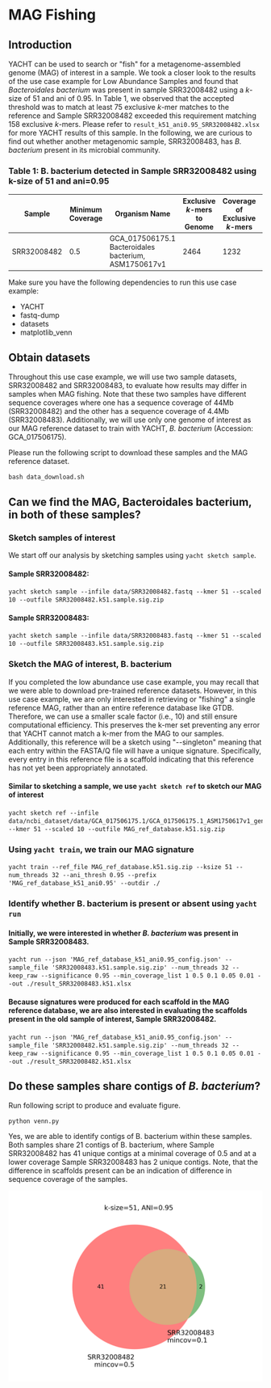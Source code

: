 
# MAG Fishing

## Introduction

YACHT can be used to search or "fish" for a metagenome-assembled genome (MAG) of interest in a sample. We took a closer look to the results of the use case example for Low Abundance Samples and found that *Bacteroidales bacterium* was present in sample SRR32008482 using a *k*-size of 51 and ani of 0.95. In Table 1, we observed that the accepted threshold was to match at least 75 exclusive *k*-mer matches to the reference and Sample SRR32008482 exceeded this requirement matching 158 exclusive *k*-mers. Please refer to `result_k51_ani0.95_SRR32008482.xlsx` for more YACHT results of this sample. In the following, we are curious to find out whether another metagenomic sample, SRR32008483, has *B. bacterium* present in its microbial community.

### Table 1: B. bacterium detected in Sample SRR32008482 using k-size of 51 and ani=0.95
| Sample      | Minimum Coverage | Organism Name                                         | Exclusive *k*-mers to Genome | Coverage of Exclusive *k*-mers | num_matches | Acceptance Threshold |
|-------------|------------------|-------------------------------------------------------|----------------------------|------------------------------|-------------|----------------------|
| SRR32008482 | 0.5              | GCA_017506175.1 Bacteroidales bacterium, ASM1750617v1 | 2464                       | 1232                         | 158         | 75                   |


Make sure you have the following dependencies to run this use case example:

- YACHT
- fastq-dump
- datasets
- matplotlib_venn

## Obtain datasets

Throughout this use case example, we will use two sample datasets, SRR32008482 and SRR32008483, to evaluate how results may differ in samples when MAG fishing. Note that these two samples have different sequence coverages where one has a sequence coverage of 44Mb (SRR32008482) and the other has a sequence coverage of 4.4Mb (SRR32008483). Additionally, we will use only one genome of interest as our MAG reference dataset to train with YACHT, *B. bacterium* (Accession: GCA_017506175).

Please run the following script to download these samples and the MAG reference dataset.

    bash data_download.sh

## Can we find the MAG, Bacteroidales bacterium, in both of these samples?

### Sketch samples of interest

We start off our analysis by sketching samples using `yacht sketch sample`. 

#### Sample SRR32008482:
    yacht sketch sample --infile data/SRR32008482.fastq --kmer 51 --scaled 10 --outfile SRR32008482.k51.sample.sig.zip
#### Sample SRR32008483:
    yacht sketch sample --infile data/SRR32008483.fastq --kmer 51 --scaled 10 --outfile SRR32008483.k51.sample.sig.zip

<!--

## For internal purposes, I want to identify whether these two share a species

## Sketch samples of interest

We start off our analysis by sketching samples using `yacht sketch sample`. 

### Sample SRR32008482:
    yacht sketch sample --infile data/SRR32008482.fastq --kmer 51 --scaled 1000 --outfile SRR32008482.k51.sample.sig.zip
### Sample SRR32008483:
    yacht sketch sample --infile data/SRR32008483.fastq --kmer 51 --scaled 1000 --outfile SRR32008483.k51.sample.sig.zip


I downloaded pre-trained reference signature using `yacht download`.

    yacht download pretrained_ref_db --database gtdb --db_version rs214 --k 51 --ani_thresh 0.95 --outfolder ./

Now I run `yacht run` for both samples

    nohup yacht run --json 'gtdb-rs214-reps.k51_0.95_pretrained/gtdb-rs214-reps.k51_0.95_config.json' --sample_file 'SRR32008482.k51.sample.sig.zip' --num_threads 32 --keep_raw --significance 0.95 --min_coverage_list 1 0.5 0.1 0.05 0.01 --out ./result_k51_ani0.95_SRR32008482.xlsx > run.k51.SRR32008482.log 2>&1 &

    nohup yacht run --json 'gtdb-rs214-reps.k51_0.95_pretrained/gtdb-rs214-reps.k51_0.95_config.json' --sample_file 'SRR32008483.k51.sample.sig.zip' --num_threads 32 --keep_raw --significance 0.95 --min_coverage_list 1 0.5 0.1 0.05 0.01 --out ./result_k51_ani0.95_SRR32008483.xlsx > run.k51.SRR32008483.log 2>&1 &

Do these share any genomes?

Using a k-size of 51, we look at results for a minimum coverage of 0.05. Both of these samples share 21 species, where Sample SRR32008483 has 9 unique species and Sample SRR32008483 has 200 unique species.

    python venn.py

![Alt text](venn.png)

We have a lot of candidates. I chose GCA_017506175.1_ASM1750617v1_genomic.fna

-->

### Sketch the MAG of interest, B. bacterium

If you completed the low abundance use case example, you may recall that we were able to download pre-trained reference datasets. However, in this use case example, we are only interested in retrieving or "fishing" a single reference MAG, rather than an entire reference database like GTDB. Therefore, we can use a smaller scale factor (i.e., 10) and still ensure computational efficiency. This preserves the k-mer set preventing any error that YACHT cannot match a k-mer from the MAG to our samples. Additionally, this reference will be a sketch using "--singleton" meaning that each entry within the FASTA/Q file will have a unique signature. Specifically, every entry in this reference file is a scaffold indicating that this reference has not yet been appropriately annotated.

#### Similar to sketching a sample, we use `yacht sketch ref` to sketch our MAG of interest

    yacht sketch ref --infile data/ncbi_dataset/data/GCA_017506175.1/GCA_017506175.1_ASM1750617v1_genomic.fna --kmer 51 --scaled 10 --outfile MAG_ref_database.k51.sig.zip

### Using `yacht train`, we train our MAG signature
    yacht train --ref_file MAG_ref_database.k51.sig.zip --ksize 51 --num_threads 32 --ani_thresh 0.95 --prefix 'MAG_ref_database_k51_ani0.95' --outdir ./ 

### Identify whether B. bacterium is present or absent using `yacht run`

#### Initially, we were interested in whether *B. bacterium* was present in Sample SRR32008483.
    yacht run --json 'MAG_ref_database_k51_ani0.95_config.json' --sample_file 'SRR32008483.k51.sample.sig.zip' --num_threads 32 --keep_raw --significance 0.95 --min_coverage_list 1 0.5 0.1 0.05 0.01 --out ./result_SRR32008483.k51.xlsx

#### Because signatures were produced for each scaffold in the MAG reference database, we are also interested in evaluating the scaffolds present in the old sample of interest, Sample SRR32008482.
    yacht run --json 'MAG_ref_database_k51_ani0.95_config.json' --sample_file 'SRR32008482.k51.sample.sig.zip' --num_threads 32 --keep_raw --significance 0.95 --min_coverage_list 1 0.5 0.1 0.05 0.01 --out ./result_SRR32008482.k51.xlsx


## Do these samples share contigs of *B. bacterium*?

Run following script to produce and evaluate figure.

    python venn.py

Yes, we are able to identify contigs of B. bacterium within these samples. Both samples share 21 contigs of B. bacterium, where Sample SRR32008482 has 41 unique contigs at a minimal coverage of 0.5 and at a lower coverage Sample SRR32008483 has 2 unique contigs. Note, that the difference in scaffolds present can be an indication of difference in sequence coverage of the samples.

![Venn Diagram](venn.png)

<!--
## Let's test what would happen if we sketch the reference MAG as one signature

Use `sourmash sketch dna` to sketch the MAG reference as one signature (k=51):

    sourmash sketch dna -f -p k=51,scaled=1 data/ncbi_dataset/data/GCA_017506175.1/GCA_017506175.1_ASM1750617v1_genomic.fna -o MAG_ref_database_one_signature.k51.sig.zip

Run `yacht train` using ani=0.95:

    yacht train --ref_file MAG_ref_database_one_signature.k51.sig.zip --ksize 51 --num_threads 32 --ani_thresh 0.95 --prefix 'MAG_ref_database_k51_ani0.95_one_signature' --outdir ./

Identify whether B. bacterium can be identified in our samples when our MAG reference is one signature using `yacht run`

SRR32008482:

    yacht run --json 'MAG_ref_database_k51_ani0.95_one_signature_config.json' --sample_file 'SRR32008482.k51.sample.sig.zip' --num_threads 32 --keep_raw --significance 0.95 --min_coverage_list 1 0.5 0.1 0.05 0.01 --out ./result_SRR32008482.k51.one_signature.xlsx

SRR32008483:

    yacht run --json 'MAG_ref_database_k51_ani0.95_one_signature_config.json' --sample_file 'SRR32008483.k51.sample.sig.zip' --num_threads 32 --keep_raw --significance 0.95 --min_coverage_list 1 0.5 0.1 0.05 0.01 --out ./result_SRR32008483.k51.one_signature.xlsx

No luck, reduce k-size to 21, ani=0.95

    sourmash sketch dna -f -p k=21,scaled=1 data/ncbi_dataset/data/GCA_017506175.1/GCA_017506175.1_ASM1750617v1_genomic.fna -o MAG_ref_database_one_signature.k21.sig.zip

    yacht sketch sample --infile data/SRR32008482.fastq --kmer 21 --scaled 1 --outfile SRR32008482.k21.sample.sig.zip

    yacht sketch sample --infile data/SRR32008483.fastq --kmer 21 --scaled 1 --outfile SRR32008483.k21.sample.sig.zip

    yacht train --ref_file MAG_ref_database_one_signature.k21.sig.zip --ksize 21 --num_threads 32 --ani_thresh 0.95 --prefix 'MAG_ref_database_k21_ani0.95_one_signature' --outdir ./

    yacht run --json 'MAG_ref_database_k21_ani0.95_one_signature_config.json' --sample_file 'SRR32008482.k21.sample.sig.zip' --num_threads 32 --keep_raw --significance 0.95 --min_coverage_list 1 0.5 0.1 0.05 0.01 --out ./result_SRR32008482.k21.one_signature.xlsx

    yacht run --json 'MAG_ref_database_k21_ani0.95_one_signature_config.json' --sample_file 'SRR32008483.k21.sample.sig.zip' --num_threads 32 --keep_raw --significance 0.95 --min_coverage_list 1 0.5 0.1 0.05 0.01 --out ./result_SRR32008483.k21.one_signature.xlsx

Reduce ani to 0.90

    yacht train --ref_file MAG_ref_database_one_signature.k21.sig.zip --ksize 21 --num_threads 32 --ani_thresh 0.90 --prefix 'MAG_ref_database_k21_ani0.90_one_signature' --outdir ./

    yacht run --json 'MAG_ref_database_k21_ani0.90_one_signature_config.json' --sample_file 'SRR32008482.k21.sample.sig.zip' --num_threads 32 --keep_raw --significance 0.95 --min_coverage_list 1 0.5 0.1 0.05 0.01 --out ./result_SRR32008482.k21.ani0.90.one_signature.xlsx

    yacht run --json 'MAG_ref_database_k21_ani0.90_one_signature_config.json' --sample_file 'SRR32008483.k21.sample.sig.zip' --num_threads 32 --keep_raw --significance 0.95 --min_coverage_list 1 0.5 0.1 0.05 0.01 --out ./result_SRR32008483.k21.ani0.90.one_signature.xlsx

Increase scale factor to 10 for oen signature

    sourmash sketch dna -f -p k=51,scaled=10 data/ncbi_dataset/data/GCA_017506175.1/GCA_017506175.1_ASM1750617v1_genomic.fna -o MAG_ref_database_one_signature.k51.sig.zip

    yacht sketch sample --infile data/SRR32008482.fastq --kmer 51 --scaled 10 --outfile SRR32008482.k51.sample.sig.zip

    yacht train --ref_file MAG_ref_database_one_signature.k51.sig.zip --ksize 51 --num_threads 32 --ani_thresh 0.95 --prefix 'MAG_ref_database_k51_ani0.95_one_signature' --outdir ./

    yacht run --json 'MAG_ref_database_k51_ani0.95_one_signature_config.json' --sample_file 'SRR32008482.k51.sample.sig.zip' --num_threads 32 --keep_raw --significance 0.95 --min_coverage_list 1 0.5 0.1 0.05 0.01 --out ./result_SRR32008482.k51.one_signature.xlsx

Increase scale factor to 10, no signature

    yacht sketch ref --infile data/ncbi_dataset/data/GCA_017506175.1/GCA_017506175.1_ASM1750617v1_genomic.fna --kmer 51 --scaled 10 --outfile training_database.sig.zip

    yacht sketch sample --infile data/SRR32008482.fastq --kmer 51 --scaled 10 --outfile SRR32008482.k51.sample.sig.zip

    yacht train --ref_file training_database.sig.zip --ksize 51 --num_threads 32 --ani_thresh 0.95 --prefix 'training_database' --outdir ./

    yacht run --json 'training_database_config.json' --sample_file 'SRR32008482.k51.sample.sig.zip' --num_threads 32 --keep_raw --significance 0.95 --min_coverage_list 1 0.5 0.1 0.05 0.01 --out ./result_SRR32008482.k51.xlsx


## Will <species XYZ> still be present when decreasing k-size to 31

### Sketch sample

Sketch the sample dataset using a k-size of 21.

    yacht sketch sample --infile data/SRR32008482.fastq --kmer 21 --scaled 1000 --outfile sample.21.sig.zip

### Train reference

Here, we will train our reference signature. We conitnue to use an ANI threshold of 0.95, but using a k-size of 21.

    yacht train --ref_file data/gtdb-rs214-k21.zip --ksize 21 --num_threads 64 --ani_thresh 0.95 --prefix 'gtdb_ani_thresh_0.95' --outdir ./

### How will using a smaller k-size change the identifcation of presence or absence of species when using yahct run?

    yacht run --json 'gtdb_ani_thresh_0.95_config.json' --sample_file 'sample.21.sig.zip' --num_threads 32 --keep_raw --significance 0.95 --min_coverage_list 1 0.5 0.1 0.05 0.01 --out ./result_k21_ani0.95.xlsx

## Increase k-size to 51

### Sketch sample

Sketch the sample dataset using a k-size of 51.

    yacht sketch sample --infile data/SRR32008482.fastq --kmer 51 --scaled 1000 --outfile sample.51.sig.zip

### Train reference

To train our reference signature, conitnue using an ANI threshold of 0.95 increasing the k-size to 51.

    yacht train --ref_file data/gtdb-rs214-k51.zip --ksize 21 --num_threads 64 --ani_thresh 0.95 --prefix 'gtdb_ani_thresh_0.95' --outdir ./

### Run yacht run and observe difference in species presence/absence output

    yacht run --json 'gtdb_ani_thresh_0.95_config.json' --sample_file 'sample.51.sig.zip' --num_threads 32 --keep_raw --significance 0.95 --min_coverage_list 1 0.5 0.1 0.05 0.01 --out ./result_k51_ani0.95.xlsx

## Results

Run following script to produce figure.

    python venn_ksize.py

![Venn Diagram](venn_low_abundance_species_ksize.png)

## Using default k-size 31 and increasing ANI to 0.9995

Now that we know what happens when the k-size is either decreased or increased, let's tune the ANI threshold!

### Train reference

Note that we have the signature for the samplle using a k-size of 31, so we can move forward to training our reference signature using an ANI threshold of 0.9995.

    yacht train --ref_file data/gtdb-rs214-k31.zip --ksize 31 --num_threads 64 --ani_thresh 0.9995 --prefix 'gtdb_ani_thresh_0.9995' --outdir ./

### Run yacht run and observe difference in species presence/absence output

    yacht run --json 'gtdb_ani_thresh_0.9995_config.json' --sample_file 'sample.31.sig.zip' --num_threads 32 --keep_raw --significance 0.95 --min_coverage_list 1 0.5 0.1 0.05 0.01 --out ./result_k31_ani0.9995.xlsx

## using default k-size 31 and decreasing ANI to 0.90

### Train reference

Train our reference signature reducing the ANI threshold to 0.90.

    yacht train --ref_file data/gtdb-rs214-k31.zip --ksize 31 --num_threads 64 --ani_thresh 0.90 --prefix 'gtdb_ani_thresh_0.90' --outdir ./

### Run yacht run and observe difference in species presence/absence output

    yacht run --json 'gtdb_ani_thresh_0.90_config.json' --sample_file 'sample.31.sig.zip' --num_threads 32 --keep_raw --significance 0.95 --min_coverage_list 1 0.5 0.1 0.05 0.01 --out ./result_k31_ani0.90.xlsx

## Results

Run following script to produce figure.

    python venn_ani.py

![Venn Diagram](venn_low_abundance_species_ani.png)


-->